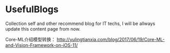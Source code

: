 # UsefulBlogs
Collection self and other recommend blog for IT techs, I will be allways update this content page from now.

Core-ML介绍模型转换：
http://yulingtianxia.com/blog/2017/06/19/Core-ML-and-Vision-Framework-on-iOS-11/
